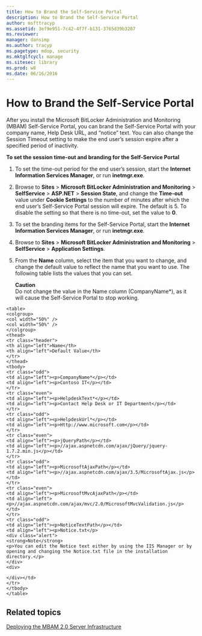 ```yaml
---
title: How to Brand the Self-Service Portal
description: How to Brand the Self-Service Portal
author: msfttracyp
ms.assetid: 3ef9e951-7c42-4f7f-b131-3765d39b3207
ms.reviewer: 
manager: dansimp
ms.author: tracyp
ms.pagetype: mdop, security
ms.mktglfcycl: manage
ms.sitesec: library
ms.prod: w8
ms.date: 06/16/2016
---
```



# How to Brand the Self-Service Portal


After you install the Microsoft BitLocker Administration and Monitoring (MBAM) Self-Service Portal, you can brand the Self-Service Portal with your company name, Help Desk URL, and “notice” text. You can also change the Session Timeout setting to make the end user’s session expire after a specified period of inactivity.

**To set the session time-out and branding for the Self-Service Portal**

1.  To set the time-out period for the end user’s session, start the **Internet Information Services Manager**, or run **inetmgr.exe**.

2.  Browse to **Sites** &gt; **Microsoft BitLocker Administration and Monitoring** &gt; **SelfService** &gt; **ASP.NET** &gt; **Session State**, and change the **Time-out** value under **Cookie Settings** to the number of minutes after which the end user’s Self-Service Portal session will expire. The default is 5. To disable the setting so that there is no time-out, set the value to **0**.

3.  To set the branding items for the Self-Service Portal, start the **Internet Information Services Manager**, or run **inetmgr.exe**.

4.  Browse to **Sites** &gt; **Microsoft BitLocker Administration and Monitoring** &gt; **SelfService** &gt; **Application Settings**.

5.  From the **Name** column, select the item that you want to change, and change the default value to reflect the name that you want to use. The following table lists the values that you can set.

    **Caution**  
    Do not change the value in the Name column (CompanyName\*), as it will cause the Self-Service Portal to stop working.



~~~
<table>
<colgroup>
<col width="50%" />
<col width="50%" />
</colgroup>
<thead>
<tr class="header">
<th align="left">Name</th>
<th align="left">Default Value</th>
</tr>
</thead>
<tbody>
<tr class="odd">
<td align="left"><p>CompanyName*</p></td>
<td align="left"><p>Contoso IT</p></td>
</tr>
<tr class="even">
<td align="left"><p>HelpdeskText*</p></td>
<td align="left"><p>Contact Help Desk or IT Department</p></td>
</tr>
<tr class="odd">
<td align="left"><p>HelpdeskUrl*</p></td>
<td align="left"><p>Http://www.microsoft.com</p></td>
</tr>
<tr class="even">
<td align="left"><p>jQueryPath</p></td>
<td align="left"><p>//ajax.aspnetcdn.com/ajax/jQuery/jquery-1.7.2.min.js</p></td>
</tr>
<tr class="odd">
<td align="left"><p>MicrosoftAjaxPath</p></td>
<td align="left"><p>//ajax.aspnetcdn.com/ajax/3.5/MicrosoftAjax.js</p></td>
</tr>
<tr class="even">
<td align="left"><p>MicrosoftMvcAjaxPath</p></td>
<td align="left"><p>//ajax.aspnetcdn.com/ajax/mvc/2.0/MicrosoftMvcValidation.js</p></td>
</tr>
<tr class="odd">
<td align="left"><p>NoticeTextPath</p></td>
<td align="left"><p>Notice.txt</p>
<div class="alert">
<strong>Note</strong>  
<p>You can edit the Notice text either by using the IIS Manager or by opening and changing the Notice.txt file in the installation directory.</p>
</div>
<div>

</div></td>
</tr>
</tbody>
</table>
~~~



## Related topics


[Deploying the MBAM 2.0 Server Infrastructure](deploying-the-mbam-20-server-infrastructure-mbam-2.md)









